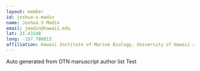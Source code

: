 ```yaml
---
layout: member
id: joshua-s-madin
name: Joshua S Madin
email: jmadin@hawaii.edu
lat: 21.43248
long: -157.788013
affiliation: Hawaii Institute of Marine Biology, University of Hawaii at Manoa, Hawaii, USA
---
```


Auto generated from OTN manuscript author list
Test
